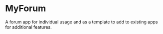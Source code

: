 # MyForum
A forum app for individual usage and as a template to add to existing apps for additional features.
